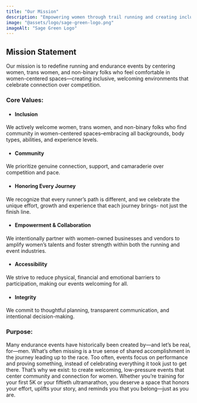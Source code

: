 ```yaml
---
title: "Our Mission"
description: "Empowering women through trail running and creating inclusive spaces for female athletes"
image: "@assets/logo/sage-green-logo.png"
imageAlt: "Sage Green Logo"
---
```

<div class= "text-center">

## **Mission Statement**

</div>

Our mission is to redefine running and endurance events by centering women, trans women, and non-binary folks who feel comfortable in women-centered spaces—creating inclusive, welcoming environments that celebrate connection over competition.

<div class= "text-center">

### **Core Values:**

</div>

- #### **Inclusion**

We actively welcome women, trans women, and non-binary folks who find community in women-centered spaces–embracing all backgrounds, body types, abilities, and experience levels.

- #### **Community**

We prioritize genuine connection, support, and camaraderie over competition and pace.

- #### **Honoring Every Journey**

We recognize that every runner’s path is different, and we celebrate the unique effort, growth and experience that each journey brings- not just the finish line. 

- #### **Empowerment & Collaboration**

We intentionally partner with women-owned businesses and vendors to amplify women’s talents and foster strength within both the running and event industries.

- #### **Accessibility**

We strive to reduce physical, financial and emotional barriers to participation, making our events welcoming for all.

- #### **Integrity**

We commit to thoughtful planning, transparent communication, and intentional decision-making. 

<div class= "text-center">

### **Purpose:**

</div>

Many endurance events have historically been created by—and let’s be real, for—men. What’s often missing is a true sense of shared accomplishment in the journey leading up to the race. Too often, events focus on performance and proving something, instead of celebrating everything it took just to get there. That’s why we exist: to create welcoming, low-pressure events that center community and connection for women. Whether you’re training for your first 5K or your fiftieth ultramarathon, you deserve a space that honors your effort, uplifts your story, and reminds you that you belong—just as you are.
